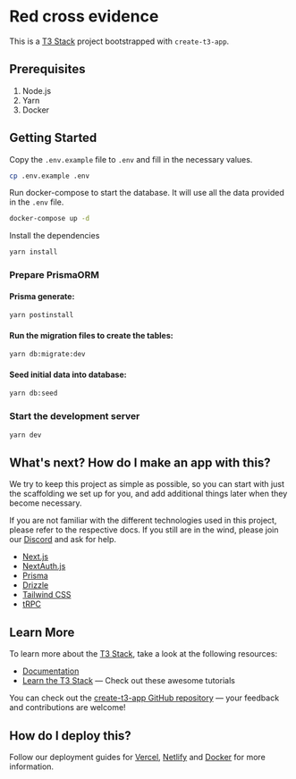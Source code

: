 # Red cross evidence 

This is a [T3 Stack](https://create.t3.gg/) project bootstrapped with `create-t3-app`.

## Prerequisites
1. Node.js
2. Yarn
3. Docker

## Getting Started
Copy the `.env.example` file to `.env` and fill in the necessary values.

```bash
cp .env.example .env
```

Run docker-compose to start the database. It will use all the data provided in the `.env` file.

```bash
docker-compose up -d
```

Install the dependencies

```bash
yarn install
```

### Prepare PrismaORM 

#### Prisma generate:
```bash
yarn postinstall
```
#### Run the migration files to create the tables:
```bash
yarn db:migrate:dev
```
#### Seed initial data into database:
```bash
yarn db:seed
```

### Start the development server

```bash
yarn dev
```

## What's next? How do I make an app with this?

We try to keep this project as simple as possible, so you can start with just the scaffolding we set up for you, and add additional things later when they become necessary.

If you are not familiar with the different technologies used in this project, please refer to the respective docs. If you still are in the wind, please join our [Discord](https://t3.gg/discord) and ask for help.

- [Next.js](https://nextjs.org)
- [NextAuth.js](https://next-auth.js.org)
- [Prisma](https://prisma.io)
- [Drizzle](https://orm.drizzle.team)
- [Tailwind CSS](https://tailwindcss.com)
- [tRPC](https://trpc.io)

## Learn More

To learn more about the [T3 Stack](https://create.t3.gg/), take a look at the following resources:

- [Documentation](https://create.t3.gg/)
- [Learn the T3 Stack](https://create.t3.gg/en/faq#what-learning-resources-are-currently-available) — Check out these awesome tutorials

You can check out the [create-t3-app GitHub repository](https://github.com/t3-oss/create-t3-app) — your feedback and contributions are welcome!

## How do I deploy this?

Follow our deployment guides for [Vercel](https://create.t3.gg/en/deployment/vercel), [Netlify](https://create.t3.gg/en/deployment/netlify) and [Docker](https://create.t3.gg/en/deployment/docker) for more information.
